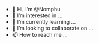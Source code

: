 - 👋 Hi, I’m @Nomphu
- 👀 I’m interested in ...
- 🌱 I’m currently learning ...
- 💞️ I’m looking to collaborate on ...
- 📫 How to reach me ...

<!---
Nomphu/Nomphu is a ✨ special ✨ repository because its `README.md` (this file) appears on your GitHub profile.
You can click the Preview link to take a look at your changes.
--->
